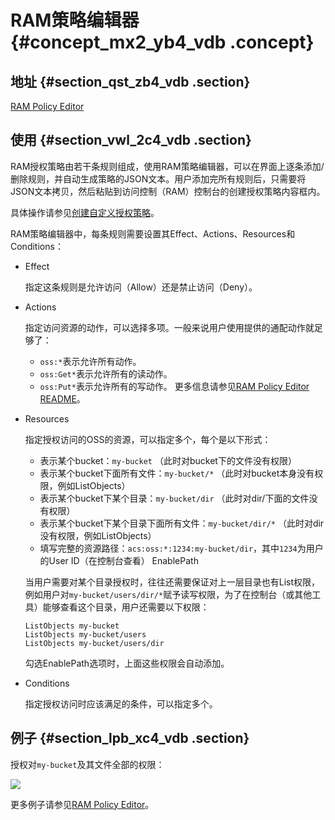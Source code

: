 # RAM策略编辑器 {#concept_mx2_yb4_vdb .concept}

## 地址 {#section_qst_zb4_vdb .section}

[RAM Policy Editor](http://gosspublic.alicdn.com/ram-policy-editor/index.html)

## 使用 {#section_vwl_2c4_vdb .section}

RAM授权策略由若干条规则组成，使用RAM策略编辑器，可以在界面上逐条添加/删除规则，并自动生成策略的JSON文本。用户添加完所有规则后，只需要将JSON文本拷贝，然后粘贴到访问控制（RAM）控制台的创建授权策略内容框内。

具体操作请参见[创建自定义授权策略](https://help.aliyun.com/document_detail/28640.html)。

RAM策略编辑器中，每条规则需要设置其Effect、Actions、Resources和Conditions：

-   Effect

    指定这条规则是允许访问（Allow）还是禁止访问（Deny）。

-   Actions

    指定访问资源的动作，可以选择多项。一般来说用户使用提供的通配动作就足够了：

    -   `oss:*`表示允许所有动作。
    -   `oss:Get*`表示允许所有的读动作。
    -   `oss:Put*`表示允许所有的写动作。
    更多信息请参见[RAM Policy Editor README](https://github.com/aliyun/ram-policy-editor/blob/master/README-CN.md)。

-   Resources

    指定授权访问的OSS的资源，可以指定多个，每个是以下形式：

    -   表示某个bucket：`my-bucket` （此时对bucket下的文件没有权限）
    -   表示某个bucket下面所有文件：`my-bucket/*` （此时对bucket本身没有权限，例如ListObjects）
    -   表示某个bucket下某个目录：`my-bucket/dir` （此时对dir/下面的文件没有权限）
    -   表示某个bucket下某个目录下面所有文件：`my-bucket/dir/*` （此时对dir没有权限，例如ListObjects）
    -   填写完整的资源路径：`acs:oss:*:1234:my-bucket/dir`，其中`1234`为用户的User ID（在控制台查看）
    EnablePath

    当用户需要对某个目录授权时，往往还需要保证对上一层目录也有List权限，例如用户对`my-bucket/users/dir/*`赋予读写权限，为了在控制台（或其他工具）能够查看这个目录，用户还需要以下权限：

    ```
    ListObjects my-bucket
    ListObjects my-bucket/users
    ListObjects my-bucket/users/dir
    ```

    勾选EnablePath选项时，上面这些权限会自动添加。

-   Conditions

    指定授权访问时应该满足的条件，可以指定多个。


## 例子 {#section_lpb_xc4_vdb .section}

授权对`my-bucket`及其文件全部的权限：

![](http://static-aliyun-doc.oss-cn-hangzhou.aliyuncs.com/assets/img/4904/15330877522440_zh-CN.png)

更多例子请参见[RAM Policy Editor](https://github.com/aliyun/ram-policy-editor/blob/master/README-CN.md)。

